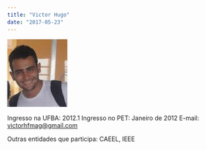```yaml
---
title: "Victor Hugo"
date: "2017-05-23"
---
```


![](images/456.jpg)

Ingresso na UFBA: 2012.1 Ingresso no PET: Janeiro de 2012 E-mail: [victorhfmag@gmail.com](mailto://victorhfmag@gmail.com "victorhfmag@gmail.com")

Outras entidades que participa: CAEEL, IEEE
